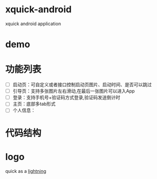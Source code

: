 # xquick-android
xquick android application

# demo

# 功能列表
- [ ] 启动页：可自定义或者接口控制启动页图片、启动时间、是否可以跳过    
- [ ] 引导页：支持多张图片左右滑动,在最后一张图片可以进入App    
- [ ] 登录：支持手机号+验证码方式登录,验证码发送倒计时    
- [ ] 主页：底部多tab形式    
- [ ] 个人信息：    

# 代码结构 

# logo
quick as a [lightning](https://www.iconfinder.com/icons/1270802/bolt_chat_facebook_message_messenger_social_text_icon)

